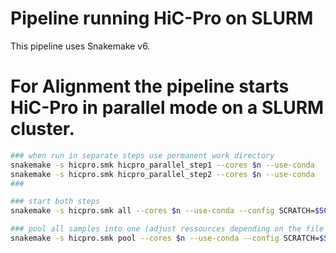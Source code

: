 # Pipeline running HiC-Pro on SLURM

This pipeline uses Snakemake v6. 


# For Alignment the pipeline starts HiC-Pro in parallel mode on a SLURM cluster.

```bash
### when run in separate steps use permanent work directory
snakemake -s hicpro.smk hicpro_parallel_step1 --cores $n --use-conda
snakemake -s hicpro.smk hicpro_parallel_step2 --cores $n --use-conda
### 
```

```bash
### start both steps
snakemake -s hicpro.smk all --cores $n --use-conda --config SCRATCH=$SCRATCH  
```

```bash
### pool all samples into one (adjust ressources depending on the file size you're creating)
snakemake -s hicpro.smk pool --cores $n --use-conda --config SCRATCH=$SCRATCH  
```

